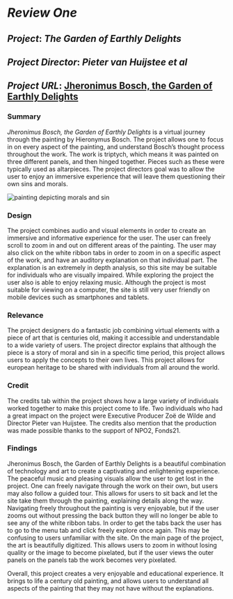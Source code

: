# *Review One*

## *Project*: *The Garden of Earthly Delights*
## *Project Director*: *Pieter van Huijstee et al*
## *Project URL*: [Jheronimus Bosch, the Garden of Earthly Delights](https://archief.ntr.nl/tuinderlusten/en.html#/info/about)
### Summary

*_Jheronimus Bosch, the Garden of Earthly Delights_* is a virtual journey through the painting by Hieronymus Bosch. The project allows one to focus in on every aspect of the painting, and understand Bosch’s thought process throughout the work. The work is triptych, which means it was painted on three different panels, and then hinged together. Pieces such as these were typically used as altarpieces. The project directors goal was to allow the user to enjoy an immersive experience that will leave them questioning their own sins and morals. 

![painting depicting morals and sin](https://ethanstowe.github.io/Ethan-Stowe-CNU/images/Website.png)

### Design

The project combines audio and visual elements in order to create an immersive and informative experience for the user. The user can freely scroll to zoom in and out on different areas of the painting. The user may also click on the white ribbon tabs in order to zoom in on a specific aspect of the work, and have an auditory explanation on that individual part. The explanation is an extremely in depth analysis, so this site may be suitable for individuals who are visually impaired. While exploring the project the user also is able to enjoy relaxing music. Although the project is most suitable for viewing on a computer, the site is still very user friendly on mobile devices such as smartphones and tablets. 

### Relevance

The project designers do a fantastic job combining virtual elements with a piece of art that is centuries old, making it accessible and understandable to a wide variety of users. The project director explains that although the piece is a story of moral and sin in a specific time period, this project allows users to apply the concepts to their own lives. This project allows for european heritage to be shared with individuals from all around the world. 

### Credit

The credits tab within the project shows how a large variety of individuals worked together to make this project come to life. Two individuals who had a great impact on the project were Executive Producer Zoë de Wilde and Director Pieter van Huijstee. The credits also mention that the production was made possible thanks to the support of NPO2, Fonds21. 



### Findings

Jheronimus Bosch, the Garden of Earthly Delights is a beautiful combination of technology and art to create a captivating and enlightening experience. The peaceful music and pleasing visuals allow the user to get lost in the project. One can freely navigate through the work on their own, but users may also follow a guided tour. This allows for users to sit back and let the site take them through the painting, explaining details along the way. Navigating freely throughout the painting is very enjoyable, but if the user zooms out without pressing the back button they will no longer be able to see any of the white ribbon tabs. In order to get the tabs back the user has to go to the menu tab and click freely explore once again. This may be confusing to users unfamiliar with the site. On the main page of the project, the art is beautifully digitized. This allows users to zoom in without losing quality or the image to become pixelated, but if the user views the outer panels on the panels tab the work becomes very pixelated. 

Overall, this project creates a very enjoyable and educational experience. It brings to life a century old painting, and allows users to understand all aspects of the painting that they may not have without the explanations. 
